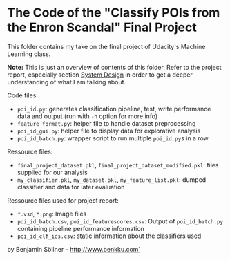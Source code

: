 The Code of the "Classify POIs from the Enron Scandal" Final Project
====================================================================

This folder contains my take on the final project of Udacity's Machine Learning
class.

**Note:** This is just an overview of contents of this folder. Refer to the
project report, especially section [System Design][1] in order to get a deeper
understanding of what I am talking about.

Code files:

* ```poi_id.py```: generates classification pipeline, test, write performance
data and output (run with ```-h``` option for more info)
* ```feature_format.py```: helper file to handle dataset preprocessing
* ```poi_id_gui.py```: helper file to display data for explorative analysis
* ```poi_id_batch.py```: wrapper script to run multiple ```poi_id.py```s in
a row

Ressource files:

* ```final_project_dataset.pkl```, ```final_project_dataset_modified.pkl```:
files supplied for our analysis
* ```my_classifier.pkl```, ```my_dataset.pkl```, ```my_feature_list.pkl```:
dumped classifier and data for later evaluation

Ressource files used for project report:

* ```*.vsd```, ```*.png```: Image files
* ```poi_id_batch.csv```, ```poi_id_featurescores.csv```: Output of
```poi_id_batch.py``` containing pipeline performance information
* ```poi_id_clf_ids.csv```: static information about the classifiers used

[1]: https://benjaminsoellner.github.io/DAND_5_MachineLearningEnronData/Data_Analyst_Project_5_-_Classify_POIs_with_Machine_Learning.html#System-Design

by Benjamin Söllner - http://www.benkku.com´